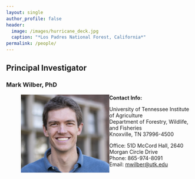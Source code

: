 ```yaml
---
layout: single
author_profile: false
header:
  image: /images/hurricane_deck.jpg
  caption: "*Los Padres National Forest, California*"
permalink: /people/
---
```


## Principal Investigator

### Mark Wilber, PhD
<figure>
  <img src="/images/mark-wilber-pic.jpg" style="float:left;width:240px">
</figure>

**Contact Info:**

University of Tennessee Institute of Agriculture\
Department of Forestry, Wildlife, and Fisheries\
Knoxville, TN 37996-4500

Office: 51D McCord Hall, 2640 Morgan Circle Drive\
Phone: 865-974-8091\
Email: mwilber@utk.edu


<!-- ## Graduate Students

### Kelsey Banister (M.S. Student [SICCS] and Research Technician)

<figure>
  <img src="/images/Kelsey_Banister_sm.jpg" style="align:left">
</figure>

Kelsey is a Research Technician and Informatics Masters student, with a Bachelors of Science in Microbiology from Northern Arizona University.  Excited by complex pathogen systems and emerging diseases, Kelsey's current research interests are focused on Ranavirus genetics and genomics, pathogen detection across Arizona, disease modeling, and genetic epidemiology. Her previous laboratory experiences have involved studying mating systems and population genetics of various invertebrate species.

Email: kelsey.banister@nau.edu

### Kathryn Cooney (M.S. Student [Biology])

<figure>
  <img src="/images/Kathryn_Cooney_sm.jpg" style="align:left">
</figure>

Kathryn is a Masters student in Biology, with a Bachelors of Science in Environmental Science from University of Massachusetts-Amherst. Kathryn is interested in wildlife disease dynamics, landscape ecology, and conservation biology. She is specifically interested in combining genetic, ecological, and spatial data to analyze trends in disease ecology and ecosystem functioning.

Email: kathryn.cooney@nau.edu

## Undergraduate Students

### Nicole Crews

<figure>
  <img src="/images/Nicole_Crews.jpeg" style="align:left;width:380px;height:506px">
</figure>

Nicole is pursuing a Bachelors of Science in Microbiology with a minor in Chemistry. Nicole is interested in pathogen genomics and disease transmission. She particularly enjoys studying zoonotic diseases and how they spread between different host species. Nicole is working on a project to understand the effects of bird population dynamics on West Nile virus in mosquito populations of Maricopa County, AZ.


### Braden Spencer

<figure>
  <img src="/images/Braden_Spencer.jpg" style="align:left;width:380px;height:500px">
</figure>

Braden is pursuing a Bachelors of Science in Civil-Environmental Engineering. Braden is interested in modeling disease within amphibian populations, and how we can use these models, mathematics, and statistics to better understand disease spread through various species and climates. In 2019, Braden (along with Diego) received the prestigious Urdea Collaborative Research Award to study the effects of temperature on viral shedding rates in the *Ranavirus* system.


## Alumni

### Diego Olivo

<figure>
  <img src="/images/Diego_Olivo.jpg" style="align:left">
</figure>

Diego received his Bachelors of Science in Chemistry and Biology in May 2020. In 2019, Diego (along with Braden) earned the prestigious Urdea Collaborative Research Award to study the effects of temperature on viral shedding rates in the *Ranavirus* system. Now Diego is gaining experience in the job market before applying to graduate schools.


### Monica Long

<figure>
  <img src="/images/Monica_Long.jpg" style="align:left">
</figure>

Monica received a Bachelors of Science in Biology with minors in Chemistry and Disability Studies in May 2020. Monica is now pursuing a Masters in Bioinformatics and Genomics at the University of Oregon! -->